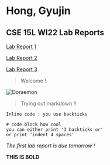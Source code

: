 
# Hong, Gyujin
## CSE 15L WI22 Lab Reports


[Lab Report 1](https://gyuj.github.io/cse15l-lab-reports/lab-report-1-week-2.html)

[Lab Report 2](https://gyuj.github.io/cse15l-lab-reports/lab-report-2-week-4.html)

[Lab Report 3](https://gyuj.github.io/cse15l-lab-reports/lab-report-3-week-6.html)



> Welcome !
> 
![Doraemon](https://static.tvtropes.org/pmwiki/pub/images/doraemon_asd.png)
> Trying out markdown !! 





`Inline code : you use backticks` 

```
# code block how cool
you can either print '3 backticks or'
or print 'indent 4 spaces'
```

*The first lab report is due tomorrow !*

**THIS IS BOLD**

